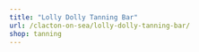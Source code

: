 ```yaml
---
title: "Lolly Dolly Tanning Bar"
url: /clacton-on-sea/lolly-dolly-tanning-bar/
shop: tanning
---
```


